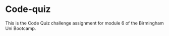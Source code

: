 # Code-quiz

This is the Code Quiz challenge assignment for module 6 of the Birmingham Uni Bootcamp.
